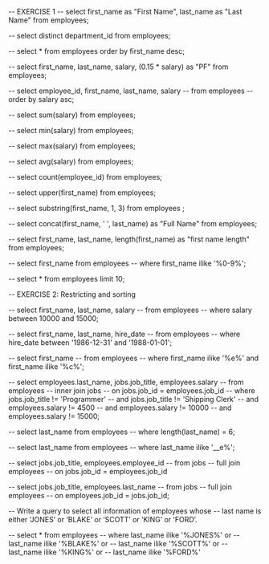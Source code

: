 -- EXERCISE 1
-- select first_name as "First Name", last_name as "Last Name" from employees;

-- select distinct department_id from employees;

-- select * from employees order by first_name desc;

-- select first_name, last_name, salary, (0.15 * salary) as "PF" from employees;

-- select employee_id, first_name, last_name, salary 
-- from employees 
-- order by salary asc;

-- select sum(salary) from employees;

-- select min(salary) from employees;

-- select max(salary) from employees;

-- select avg(salary) from employees;

-- select count(employee_id) from employees;

-- select upper(first_name) from employees;

-- select substring(first_name, 1, 3) from employees ;

-- select concat(first_name, ' ', last_name) as "Full Name" from employees;

-- select first_name, last_name, length(first_name) as "first name length" from employees;

-- select first_name from employees
-- where first_name ilike '%0-9%';

-- select * from employees limit 10;

-- EXERCISE 2: Restricting and sorting

-- select first_name, last_name, salary 
-- from employees
-- where salary between 10000 and 15000;

-- select first_name, last_name, hire_date
-- from employees
-- where hire_date between '1986-12-31' and '1988-01-01';

-- select first_name 
-- from employees
-- where first_name ilike '%e%' and first_name ilike '%c%';

-- select employees.last_name, jobs.job_title, employees.salary
-- from employees
-- inner join jobs
-- on jobs.job_id = employees.job_id
-- where jobs.job_title != 'Programmer'
-- and jobs.job_title != 'Shipping Clerk'
-- and employees.salary != 4500 
-- and employees.salary != 10000
-- and employees.salary != 15000;

-- select last_name from employees
-- where length(last_name) = 6;

-- select last_name from employees
-- where last_name ilike '__e%';

-- select jobs.job_title, employees.employee_id
-- from jobs
-- full join employees
-- on jobs.job_id = employees.job_id

-- select jobs.job_title, employees.last_name 
-- from jobs
-- full join employees
-- on employees.job_id = jobs.job_id;

-- Write a query to select all information of employees whose
-- last name is either ‘JONES’ or ‘BLAKE’ or ‘SCOTT’ or ‘KING’ or ‘FORD’.

-- select * from employees
-- where last_name ilike '%JONES%' or
-- last_name ilike '%BLAKE%' or
-- last_name ilike '%SCOTT%' or
-- last_name ilike '%KING%' or
-- last_name ilike '%FORD%'



